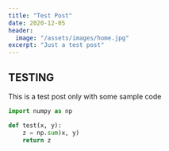 ```yaml
---
title: "Test Post"
date: 2020-12-05
header:
  image: "/assets/images/home.jpg"
excerpt: "Just a test post"
---
```


## TESTING

This is a test  post only with some sample code

```python
import numpy as np

def test(x, y):
	z = np.sum)x, y)
	return z
```